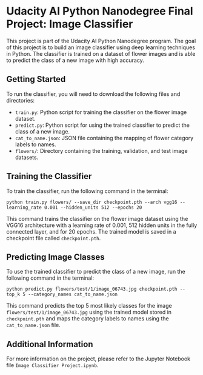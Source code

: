 # Udacity AI Python Nanodegree Final Project: Image Classifier

This project is part of the Udacity AI Python Nanodegree program. The goal of this project is to build an image classifier using deep learning techniques in Python. The classifier is trained on a dataset of flower images and is able to predict the class of a new image with high accuracy.

## Getting Started

To run the classifier, you will need to download the following files and directories:

- `train.py`: Python script for training the classifier on the flower image dataset.
- `predict.py`: Python script for using the trained classifier to predict the class of a new image.
- `cat_to_name.json`: JSON file containing the mapping of flower category labels to names.
- `flowers/`: Directory containing the training, validation, and test image datasets.

## Training the Classifier

To train the classifier, run the following command in the terminal:

`python train.py flowers/ --save_dir checkpoint.pth --arch vgg16 --learning_rate 0.001 --hidden_units 512 --epochs 20`


This command trains the classifier on the flower image dataset using the VGG16 architecture with a learning rate of 0.001, 512 hidden units in the fully connected layer, and for 20 epochs. The trained model is saved in a checkpoint file called `checkpoint.pth`.

## Predicting Image Classes

To use the trained classifier to predict the class of a new image, run the following command in the terminal:

`python predict.py flowers/test/1/image_06743.jpg checkpoint.pth --top_k 5 --category_names cat_to_name.json`


This command predicts the top 5 most likely classes for the image `flowers/test/1/image_06743.jpg` using the trained model stored in `checkpoint.pth` and maps the category labels to names using the `cat_to_name.json` file.

## Additional Information

For more information on the project, please refer to the Jupyter Notebook file `Image Classifier Project.ipynb`.
